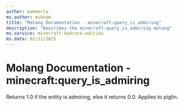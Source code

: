 ```yaml
---
author: mammerla
ms.author: mikeam
title: "Molang Documentation - minecraft:query_is_admiring"
description: "Describes the minecraft:query_is_admiring molang"
ms.service: minecraft-bedrock-edition
ms.date: 02/11/2025 
---
```


# Molang Documentation - minecraft:query_is_admiring

Returns 1.0 if the entity is admiring, else it returns 0.0. Applies to piglin.
